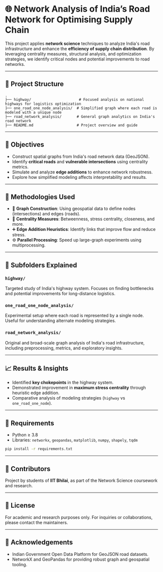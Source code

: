 
# 🌐 Network Analysis of India’s Road Network for Optimising Supply Chain

This project applies **network science** techniques to analyze India's road infrastructure and enhance the **efficiency of supply chain distribution**. By leveraging centrality measures, structural analysis, and optimization strategies, we identify critical nodes and potential improvements to road networks.

---

## 🧭 Project Structure

```
.
├── highway/                      # Focused analysis on national highways for logistics optimization
├── one_road_one_node_analysis/  # Simplified graph where each road is modeled with a unique node
├── road_network_analysis/       # General graph analytics on India's road network
├── README.md                    # Project overview and guide
```

---

## 🎯 Objectives

- Construct spatial graphs from India's road network data (GeoJSON).
- Identify **critical roads** and **vulnerable intersections** using centrality metrics.
- Simulate and analyze **edge additions** to enhance network robustness.
- Explore how simplified modeling affects interpretability and results.

---

## 🧪 Methodologies Used

- 📍 **Graph Construction**: Using geospatial data to define nodes (intersections) and edges (roads).
- 🔄 **Centrality Measures**: Betweenness, stress centrality, closeness, and more.
- ➕ **Edge Addition Heuristics**: Identify links that improve flow and reduce stress.
- ⚙️ **Parallel Processing**: Speed up large-graph experiments using multiprocessing.

---

## 📂 Subfolders Explained

### `highway/`
Targeted study of India's highway system. Focuses on finding bottlenecks and potential improvements for long-distance logistics.

### `one_road_one_node_analysis/`
Experimental setup where each road is represented by a single node. Useful for understanding alternate modeling strategies.

### `road_network_analysis/`
Original and broad-scale graph analysis of India's road infrastructure, including preprocessing, metrics, and exploratory insights.

---

## 📈 Results & Insights

- Identified **key chokepoints** in the highway system.
- Demonstrated improvement in **maximum stress centrality** through heuristic edge addition.
- Comparative analysis of modeling strategies (`highway` vs `one_road_one_node`).

---

## 🔧 Requirements

- Python ≥ 3.8
- Libraries: `networkx`, `geopandas`, `matplotlib`, `numpy`, `shapely`, `tqdm`

```bash
pip install -r requirements.txt
```

---

## 🙌 Contributors

Project by students of **IIT Bhilai**, as part of the Network Science coursework and research.

---

## 📜 License

For academic and research purposes only. For inquiries or collaborations, please contact the maintainers.

---

## 📌 Acknowledgements

- Indian Government Open Data Platform for GeoJSON road datasets.
- NetworkX and GeoPandas for providing robust graph and geospatial tooling.

